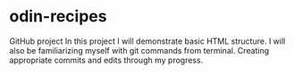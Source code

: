 # odin-recipes
GitHub project
In this project I will demonstrate basic HTML structure. I will also be familiarizing myself with git commands from terminal. Creating appropriate commits and edits through my progress. 